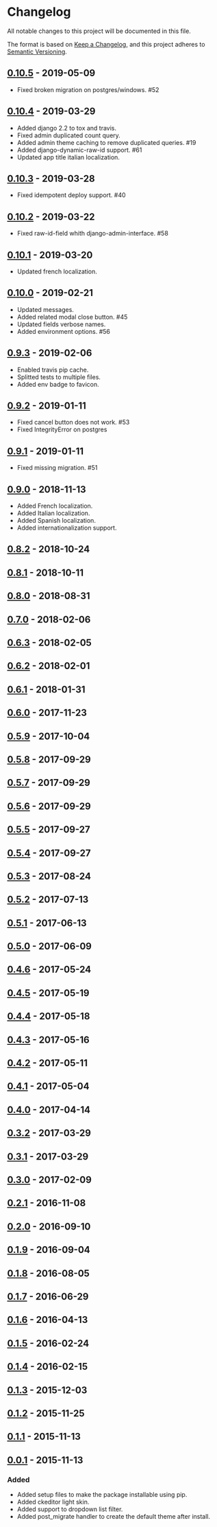 # Changelog
All notable changes to this project will be documented in this file.

The format is based on [Keep a Changelog](https://keepachangelog.com/en/1.0.0/),
and this project adheres to [Semantic Versioning](https://semver.org/spec/v2.0.0.html).

## [0.10.5] - 2019-05-09
- Fixed broken migration on postgres/windows. #52

## [0.10.4] - 2019-03-29
- Added django 2.2 to tox and travis.
- Fixed admin duplicated count query.
- Added admin theme caching to remove duplicated queries. #19
- Added django-dynamic-raw-id support. #61
- Updated app title italian localization.

## [0.10.3] - 2019-03-28
- Fixed idempotent deploy support. #40

## [0.10.2] - 2019-03-22
- Fixed raw-id-field whith django-admin-interface. #58

## [0.10.1] - 2019-03-20
- Updated french localization.

## [0.10.0] - 2019-02-21
- Updated messages.
- Added related modal close button. #45
- Updated fields verbose names.
- Added environment options. #56

## [0.9.3] - 2019-02-06
- Enabled travis pip cache.
- Splitted tests to multiple files.
- Added env badge to favicon.

## [0.9.2] - 2019-01-11
- Fixed cancel button does not work. #53
- Fixed IntegrityError on postgres

## [0.9.1] - 2019-01-11
- Fixed missing migration. #51

## [0.9.0] - 2018-11-13
- Added French localization.
- Added Italian localization.
- Added Spanish localization.
- Added internationalization support.

## [0.8.2] - 2018-10-24
## [0.8.1] - 2018-10-11
## [0.8.0] - 2018-08-31
## [0.7.0] - 2018-02-06
## [0.6.3] - 2018-02-05
## [0.6.2] - 2018-02-01
## [0.6.1] - 2018-01-31
## [0.6.0] - 2017-11-23
## [0.5.9] - 2017-10-04
## [0.5.8] - 2017-09-29
## [0.5.7] - 2017-09-29
## [0.5.6] - 2017-09-29
## [0.5.5] - 2017-09-27
## [0.5.4] - 2017-09-27
## [0.5.3] - 2017-08-24
## [0.5.2] - 2017-07-13
## [0.5.1] - 2017-06-13
## [0.5.0] - 2017-06-09
## [0.4.6] - 2017-05-24
## [0.4.5] - 2017-05-19
## [0.4.4] - 2017-05-18
## [0.4.3] - 2017-05-16
## [0.4.2] - 2017-05-11
## [0.4.1] - 2017-05-04
## [0.4.0] - 2017-04-14
## [0.3.2] - 2017-03-29
## [0.3.1] - 2017-03-29
## [0.3.0] - 2017-02-09
## [0.2.1] - 2016-11-08
## [0.2.0] - 2016-09-10
## [0.1.9] - 2016-09-04
## [0.1.8] - 2016-08-05
## [0.1.7] - 2016-06-29
## [0.1.6] - 2016-04-13
## [0.1.5] - 2016-02-24
## [0.1.4] - 2016-02-15
## [0.1.3] - 2015-12-03
## [0.1.2] - 2015-11-25
## [0.1.1] - 2015-11-13

## [0.0.1] - 2015-11-13
### Added
- Added setup files to make the package installable using pip.
- Added ckeditor light skin.
- Added support to dropdown list filter.
- Added post_migrate handler to create the default theme after install.

[0.10.5]: https://github.com/fabiocaccamo/django-admin-interface/releases/tag/0.10.5
[0.10.4]: https://github.com/fabiocaccamo/django-admin-interface/releases/tag/0.10.4
[0.10.3]: https://github.com/fabiocaccamo/django-admin-interface/releases/tag/0.10.3
[0.10.2]: https://github.com/fabiocaccamo/django-admin-interface/releases/tag/0.10.2
[0.10.1]: https://github.com/fabiocaccamo/django-admin-interface/releases/tag/0.10.1
[0.10.0]: https://github.com/fabiocaccamo/django-admin-interface/releases/tag/0.10.0
[0.9.3]: https://github.com/fabiocaccamo/django-admin-interface/releases/tag/0.9.3
[0.9.2]: https://github.com/fabiocaccamo/django-admin-interface/releases/tag/0.9.2
[0.9.1]: https://github.com/fabiocaccamo/django-admin-interface/releases/tag/0.9.1
[0.9.0]: https://github.com/fabiocaccamo/django-admin-interface/releases/tag/0.9.0
[0.8.2]: https://github.com/fabiocaccamo/django-admin-interface/releases/tag/0.8.2
[0.8.1]: https://github.com/fabiocaccamo/django-admin-interface/releases/tag/0.8.1
[0.8.0]: https://github.com/fabiocaccamo/django-admin-interface/releases/tag/0.8.0
[0.7.0]: https://github.com/fabiocaccamo/django-admin-interface/releases/tag/0.7.0
[0.6.3]: https://github.com/fabiocaccamo/django-admin-interface/releases/tag/0.6.3
[0.6.2]: https://github.com/fabiocaccamo/django-admin-interface/releases/tag/0.6.2
[0.6.1]: https://github.com/fabiocaccamo/django-admin-interface/releases/tag/0.6.1
[0.6.0]: https://github.com/fabiocaccamo/django-admin-interface/releases/tag/0.6.0
[0.5.9]: https://github.com/fabiocaccamo/django-admin-interface/releases/tag/0.5.9
[0.5.8]: https://github.com/fabiocaccamo/django-admin-interface/releases/tag/0.5.8
[0.5.7]: https://github.com/fabiocaccamo/django-admin-interface/releases/tag/0.5.7
[0.5.6]: https://github.com/fabiocaccamo/django-admin-interface/releases/tag/0.5.6
[0.5.5]: https://github.com/fabiocaccamo/django-admin-interface/releases/tag/0.5.5
[0.5.4]: https://github.com/fabiocaccamo/django-admin-interface/releases/tag/0.5.4
[0.5.3]: https://github.com/fabiocaccamo/django-admin-interface/releases/tag/0.5.3
[0.5.2]: https://github.com/fabiocaccamo/django-admin-interface/releases/tag/0.5.2
[0.5.1]: https://github.com/fabiocaccamo/django-admin-interface/releases/tag/0.5.1
[0.5.0]: https://github.com/fabiocaccamo/django-admin-interface/releases/tag/0.5.0
[0.4.6]: https://github.com/fabiocaccamo/django-admin-interface/releases/tag/0.4.6
[0.4.5]: https://github.com/fabiocaccamo/django-admin-interface/releases/tag/0.4.5
[0.4.4]: https://github.com/fabiocaccamo/django-admin-interface/releases/tag/0.4.4
[0.4.3]: https://github.com/fabiocaccamo/django-admin-interface/releases/tag/0.4.3
[0.4.2]: https://github.com/fabiocaccamo/django-admin-interface/releases/tag/0.4.2
[0.4.1]: https://github.com/fabiocaccamo/django-admin-interface/releases/tag/0.4.1
[0.4.0]: https://github.com/fabiocaccamo/django-admin-interface/releases/tag/0.4.0
[0.3.2]: https://github.com/fabiocaccamo/django-admin-interface/releases/tag/0.3.2
[0.3.1]: https://github.com/fabiocaccamo/django-admin-interface/releases/tag/0.3.1
[0.3.0]: https://github.com/fabiocaccamo/django-admin-interface/releases/tag/0.3.0
[0.2.1]: https://github.com/fabiocaccamo/django-admin-interface/releases/tag/0.2.1
[0.2.0]: https://github.com/fabiocaccamo/django-admin-interface/releases/tag/0.2.0
[0.1.9]: https://github.com/fabiocaccamo/django-admin-interface/releases/tag/0.1.9
[0.1.8]: https://github.com/fabiocaccamo/django-admin-interface/releases/tag/0.1.8
[0.1.7]: https://github.com/fabiocaccamo/django-admin-interface/releases/tag/0.1.7
[0.1.6]: https://github.com/fabiocaccamo/django-admin-interface/releases/tag/0.1.6
[0.1.5]: https://github.com/fabiocaccamo/django-admin-interface/releases/tag/0.1.5
[0.1.4]: https://github.com/fabiocaccamo/django-admin-interface/releases/tag/0.1.4
[0.1.3]: https://github.com/fabiocaccamo/django-admin-interface/releases/tag/0.1.3
[0.1.2]: https://github.com/fabiocaccamo/django-admin-interface/releases/tag/0.1.2
[0.1.1]: https://github.com/fabiocaccamo/django-admin-interface/releases/tag/0.1.1
[0.0.1]: https://github.com/fabiocaccamo/django-admin-interface/releases/tag/0.0.1
